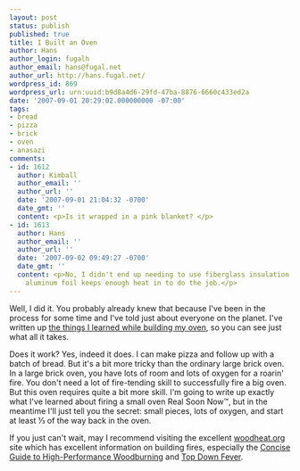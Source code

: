 ```yaml
---
layout: post
status: publish
published: true
title: I Built an Oven
author: Hans
author_login: fugalh
author_email: hans@fugal.net
author_url: http://hans.fugal.net/
wordpress_id: 869
wordpress_url: urn:uuid:b9d8a4d6-29fd-47ba-8876-6660c433ed2a
date: '2007-09-01 20:29:02.000000000 -07:00'
tags:
- bread
- pizza
- brick
- oven
- anasazi
comments:
- id: 1612
  author: Kimball
  author_email: ''
  author_url: ''
  date: '2007-09-01 21:04:32 -0700'
  date_gmt: ''
  content: <p>Is it wrapped in a pink blanket? </p>
- id: 1613
  author: Hans
  author_email: ''
  author_url: ''
  date: '2007-09-02 09:49:27 -0700'
  date_gmt: ''
  content: <p>No, I didn't end up needing to use fiberglass insulation. Heavy duty
    aluminum foil keeps enough heat in to do the job.</p>
---
```

<p>Well, I did it. You probably already knew that because I've been in the process for some time and I've told just about everyone on the planet. I've written up <a href="http://hans.fugal.net/brick/building_anasazi.html">the things I learned while building my oven</a>, so you can see just what all it takes.</p>

<p>Does it work? Yes, indeed it does. I can make pizza and follow up with a batch of bread. But it's a bit more tricky than the ordinary large brick oven. In a large brick oven, you have lots of room and lots of oxygen for a roarin' fire.  You don't need a lot of fire-tending skill to successfully fire a big oven. But this oven requires quite a bit more skill. I'm going to write up exactly what I've learned about firing a small oven Real Soon Now™, but in the meantime I'll just tell you the secret: small pieces, lots of oxygen, and start at least ⅓ of the way back in the oven. </p>

<p>If you just can't wait, may I recommend visiting the excellent <a href="http://www.woodheat.org/">woodheat.org</a> site which has excellent information on building fires, especially the <a href="http://www.woodheat.org/tips/hiperwoodburning.htm">Concise Guide to High-Performance Woodburning</a> and <a href="http://www.woodheat.org/tips/topdown.htm">Top Down Fever</a>.</p>
